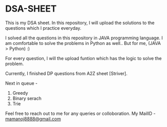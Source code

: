 # DSA-SHEET
This is my DSA sheet. In this repository, I will upload the solutions to the questions which I practice everyday.

I solved all the questions in this repository in JAVA programming language. I am comfortable to solve the problems in Python as well.. But for me, (JAVA > Python) :)

For every question, I will the upload funtion which has the logic to solve the problem.
 
Currently, I finished DP questions from A2Z sheet [Striver].

Next in queue - 
1. Greedy
2. Binary serach
3. Trie


Feel free to reach out to me for any queries or colloboration. My MailID - mamanoj8888@gmail.com